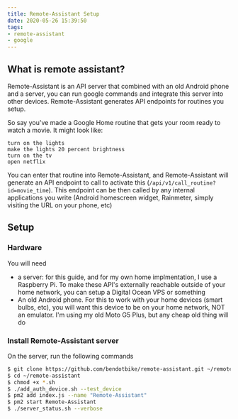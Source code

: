 ```yaml
---
title: Remote-Assistant Setup
date: 2020-05-26 15:39:50
tags:
- remote-assistant
- google
---
```


## What is remote assistant?
Remote-Assistant is an API server that combined with an old Android phone and a server, you can run google commands and integrate this server into other devices.
Remote-Assistant generates API endpoints for routines you setup.

So say you've made a Google Home routine that gets your room ready to watch a movie. It might look like:
```
turn on the lights
make the lights 20 percent brightness
turn on the tv
open netflix
```

You can enter that routine into Remote-Assistant, and Remote-Assistant will generate an API endpoint to call to activate this (```/api/v1/call_routine?id=movie_time```).
This endpoint can be then called by any internal applications you write (Android homescreen widget, Rainmeter, simply visiting the URL on your phone, etc)

## Setup
### Hardware
You will need
- a server: for this guide, and for my own home implmentation, I use a Raspberry Pi. To make these API's externally reachable outside of your home network, you can setup a Digital Ocean VPS or something
- An old Android phone. For this to work with your home devices (smart bulbs, etc), you will want this device to be on your home network, NOT an emulator. I'm using my old Moto G5 Plus, but any cheap old thing will do

### Install Remote-Assistant server
On the server, run the following commands
```bash Install Remote-Assistant https://github.com/install_remote_assistant Github
$ git clone https://github.com/bendotbike/remote-assistant.git ~/remote-assistant
$ cd ~/remote-assistant
$ chmod +x *.sh
$ ./add_auth_device.sh --test_device
$ pm2 add index.js --name "Remote-Assistant" 
$ pm2 start Remote-Assistant
$ ./server_status.sh --verbose
```